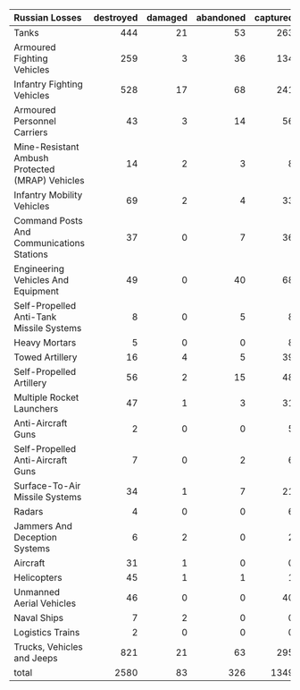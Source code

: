 | Russian Losses                                   |   destroyed |   damaged |   abandoned |   captured |   total |
|:-------------------------------------------------|------------:|----------:|------------:|-----------:|--------:|
| Tanks                                            |         444 |        21 |          53 |        263 |     781 |
| Armoured Fighting Vehicles                       |         259 |         3 |          36 |        134 |     432 |
| Infantry Fighting Vehicles                       |         528 |        17 |          68 |        241 |     854 |
| Armoured Personnel Carriers                      |          43 |         3 |          14 |         56 |     116 |
| Mine-Resistant Ambush Protected  (MRAP) Vehicles |          14 |         2 |           3 |          8 |      27 |
| Infantry Mobility Vehicles                       |          69 |         2 |           4 |         33 |     108 |
| Command Posts And Communications Stations        |          37 |         0 |           7 |         36 |      80 |
| Engineering Vehicles And Equipment               |          49 |         0 |          40 |         68 |     157 |
| Self-Propelled Anti-Tank Missile Systems         |           8 |         0 |           5 |          8 |      21 |
| Heavy Mortars                                    |           5 |         0 |           0 |          8 |      13 |
| Towed Artillery                                  |          16 |         4 |           5 |         39 |      64 |
| Self-Propelled Artillery                         |          56 |         2 |          15 |         48 |     121 |
| Multiple Rocket Launchers                        |          47 |         1 |           3 |         31 |      82 |
| Anti-Aircraft Guns                               |           2 |         0 |           0 |          5 |       7 |
| Self-Propelled Anti-Aircraft Guns                |           7 |         0 |           2 |          6 |      15 |
| Surface-To-Air Missile Systems                   |          34 |         1 |           7 |         21 |      63 |
| Radars                                           |           4 |         0 |           0 |          6 |      10 |
| Jammers And Deception Systems                    |           6 |         2 |           0 |          2 |      10 |
| Aircraft                                         |          31 |         1 |           0 |          0 |      32 |
| Helicopters                                      |          45 |         1 |           1 |          1 |      48 |
| Unmanned Aerial Vehicles                         |          46 |         0 |           0 |         40 |      86 |
| Naval Ships                                      |           7 |         2 |           0 |          0 |       9 |
| Logistics Trains                                 |           2 |         0 |           0 |          0 |       2 |
| Trucks, Vehicles and Jeeps                       |         821 |        21 |          63 |        295 |    1200 |
| total                                            |        2580 |        83 |         326 |       1349 |    4338 |